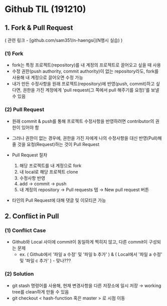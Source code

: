 # Github TIL (191210)

## 1. Fork & Pull Request

( 관련 링크 - [github.com/sam351/n-haengsi](N행시 실습) )

### (1) Fork

- fork는 특정 프로젝트(repository)를 내 계정의 프로젝트로 끌어오고 싶을 때 사용
- 수정 권한(push authority, commit authority)이 없는 repository라도, fork를 사용해 내 계정으로 끌어오면 수정 가능
- 내가 만든 수정사항을 원래 프로젝트(repository)에 반영(push, commit)하고 싶다면, 권한을 가진 계정에게 'pull request(그 쪽에서 pull 해주기를 요청)'를 보낼 수 있음



### (2) Pull Request

- 원래 commit & push를 통해 프로젝트 수정사항을 반영하려면 contributor의 권한이 있어야 함
- 그러나 권한이 없는 경우에, 권한을 가진 자에게 나의 수정사항을 대신 반영(Pull)해줄 것을 요청(Request)하는 것이 Pull Request
- Pull Request 절차
  1. 해당 프로젝트를 내 계정으로 fork
  2. 내 local로 해당 프로젝트 clone
  3. 수정사항 반영
  4. add → commit → push
  5. 내 계정의 repository → Pull requests 탭 → New pull request 버튼

- 타인의 Pull Request에 대해 댓글 및 이모티콘 가능





## 2. Conflict in Pull

### (1) Conflict Case

- Github와 Local 사이에 commit이 동일하게 찍히지 않고, 다른 commit이 구성되는 문제
  - ex.  ( Github에서 '파일 a 수정' 및 '파일 b 추가' ) & ( Local에서 '파일 a 수정' 및 '파일 c 추가' )  -  맞나???



### (2) Solution

- git stash 명령어를 사용해, 현재 변경사항을 다른 저장소에 일시 저장 → working tree를 clean하게 만들 수 있음
- git checkout < hash-function 혹은 master > 로 시점 이동



